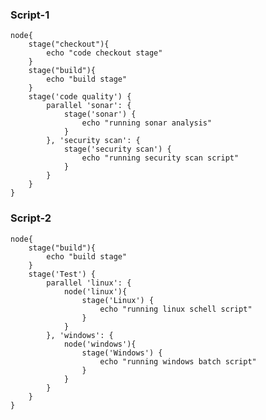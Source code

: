 ### Script-1

    node{
        stage("checkout"){
            echo "code checkout stage"
        }
        stage("build"){
            echo "build stage"
        }
        stage('code quality') {
            parallel 'sonar': {
                stage('sonar') {
                    echo "running sonar analysis"
                }
            }, 'security scan': {
                stage('security scan') {
                    echo "running security scan script"
                }
            }
        }
    }

### Script-2

    node{
        stage("build"){
            echo "build stage"
        }
        stage('Test') {
            parallel 'linux': {
                node('linux'){
                    stage('Linux') {
                        echo "running linux schell script"
                    }
                }
            }, 'windows': {
                node('windows'){
                    stage('Windows') {
                        echo "running windows batch script"
                    } 
                }
            }
        }
    }
